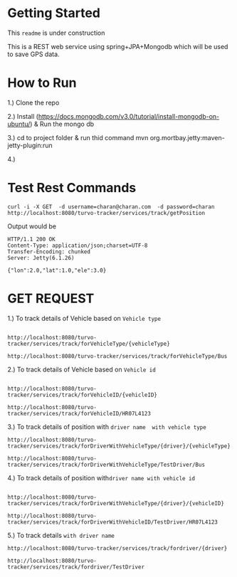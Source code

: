 Getting Started
===============

This ```readme``` is under construction

This is a REST web service using spring+JPA+Mongodb which will be used to save GPS data.

How to Run
==========


1.) Clone the repo

2.) Install (https://docs.mongodb.com/v3.0/tutorial/install-mongodb-on-ubuntu/) & Run the mongo db

3.) cd to project folder & run thid command
    mvn org.mortbay.jetty:maven-jetty-plugin:run
    

4.)


Test Rest Commands
==================


````curl -i -X GET  -d username=charan@charan.com  -d password=charan http://localhost:8080/turvo-tracker/services/track/getPosition````


Output would be

````
HTTP/1.1 200 OK
Content-Type: application/json;charset=UTF-8
Transfer-Encoding: chunked
Server: Jetty(6.1.26)

{"lon":2.0,"lat":1.0,"ele":3.0}

````


GET REQUEST
===========

1.) To track details of Vehicle based on ```Vehicle type```

````

http://localhost:8080/turvo-tracker/services/track/forVehicleType/{vehicleType}

http://localhost:8080/turvo-tracker/services/track/forVehicleType/Bus

````


2.) To track details of Vehicle based on ```Vehicle id```

````

http://localhost:8080/turvo-tracker/services/track/forVehicleID/{vehicleID}

http://localhost:8080/turvo-tracker/services/track/forVehicleID/HR07L4123

````


3.) To track details of position with ```driver name  with vehicle type```

````
http://localhost:8080/turvo-tracker/services/track/forDriverWithVehicleType/{driver}/{vehicleType}

http://localhost:8080/turvo-tracker/services/track/forDriverWithVehicleType/TestDriver/Bus

````

4.) To track details of position with```driver name with vehicle id```

````

http://localhost:8080/turvo-tracker/services/track/forDriverWithVehicleType/{driver}/{vehicleID}

http://localhost:8080/turvo-tracker/services/track/forDriverWithVehicleID/TestDriver/HR07L4123

````

5.) To track details ``with driver name``

````
http://localhost:8080/turvo-tracker/services/track/fordriver/{driver}

http://localhost:8080/turvo-tracker/services/track/fordriver/TestDriver

````